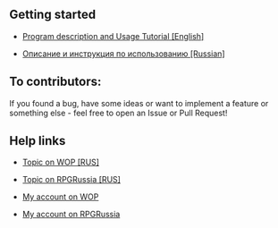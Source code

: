 ## Getting started
* [Program description and Usage Tutorial [English]](https://github.com/AnImperialMan/GothicSaveEditor/wiki/Usage-Tutorial)

* [Описание и инструкция по использованию [Russian] ](https://github.com/AnImperialMan/GothicSaveEditor/wiki/%D0%A0%D1%83%D1%81%D1%81%D0%BA%D0%BE%D0%B5-%D0%BE%D0%BF%D0%B8%D1%81%D0%B0%D0%BD%D0%B8%D0%B5-&-%D0%98%D0%BD%D1%81%D1%82%D1%80%D1%83%D0%BA%D1%86%D0%B8%D1%8F)

## To contributors:
If you found a bug, have some ideas or want to implement a feature or something else - feel free to open an Issue or Pull Request!

## Help links
* [Topic on WOP [RUS]](https://worldofplayers.ru/threads/41806)

* [Topic on RPGRussia [RUS]](https://rpgrussia.com/resources/gothic-save-editor-gse.664/)

* [My account on WOP](https://worldofplayers.ru/members/104478/)

* [My account on RPGRussia](https://rpgrussia.com/members/rightman.13187/)

